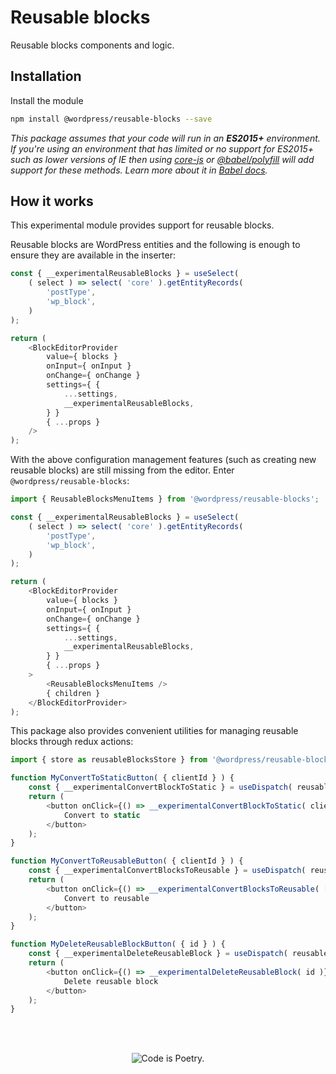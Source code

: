 # Reusable blocks

Reusable blocks components and logic.  

## Installation

Install the module

```bash
npm install @wordpress/reusable-blocks --save
```

_This package assumes that your code will run in an **ES2015+** environment. If you're using an environment that has limited or no support for ES2015+ such as lower versions of IE then using [core-js](https://github.com/zloirock/core-js) or [@babel/polyfill](https://babeljs.io/docs/en/next/babel-polyfill) will add support for these methods. Learn more about it in [Babel docs](https://babeljs.io/docs/en/next/caveats)._

## How it works

This experimental module provides support for reusable blocks.

Reusable blocks are WordPress entities and the following is enough to ensure they are available in the inserter:

```js
const { __experimentalReusableBlocks } = useSelect(
    ( select ) => select( 'core' ).getEntityRecords(
        'postType',
        'wp_block',
    )
);

return (
    <BlockEditorProvider
        value={ blocks }
        onInput={ onInput }
        onChange={ onChange }
        settings={ {
            ...settings,
            __experimentalReusableBlocks,
        } }
        { ...props }
    />
);
```

With the above configuration management features (such as creating new reusable blocks) are still missing from the editor. Enter `@wordpress/reusable-blocks`:

```js
import { ReusableBlocksMenuItems } from '@wordpress/reusable-blocks';

const { __experimentalReusableBlocks } = useSelect(
    ( select ) => select( 'core' ).getEntityRecords(
        'postType',
        'wp_block',
    )
);

return (
    <BlockEditorProvider
        value={ blocks }
        onInput={ onInput }
        onChange={ onChange }
        settings={ {
            ...settings,
            __experimentalReusableBlocks,
        } }
        { ...props }
    >
        <ReusableBlocksMenuItems />
        { children }
    </BlockEditorProvider>
);
```

This package also provides convenient utilities for managing reusable blocks through redux actions:

```js
import { store as reusableBlocksStore } from '@wordpress/reusable-blocks';

function MyConvertToStaticButton( { clientId } ) {
    const { __experimentalConvertBlockToStatic } = useDispatch( reusableBlocksStore );
    return (
        <button onClick={() => __experimentalConvertBlockToStatic( clientId )} >
            Convert to static
        </button>
    );
}

function MyConvertToReusableButton( { clientId } ) {
    const { __experimentalConvertBlocksToReusable } = useDispatch( reusableBlocksStore );
    return (
        <button onClick={() => __experimentalConvertBlocksToReusable( [ clientId ] )} >
            Convert to reusable
        </button>
    );
}

function MyDeleteReusableBlockButton( { id } ) {
    const { __experimentalDeleteReusableBlock } = useDispatch( reusableBlocksStore );
    return (
        <button onClick={() => __experimentalDeleteReusableBlock( id )} >
            Delete reusable block
        </button>
    );
}
```

<br/><br/><p align="center"><img src="https://s.w.org/style/images/codeispoetry.png?1" alt="Code is Poetry." /></p>
